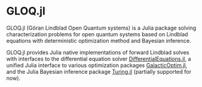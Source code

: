 # GLOQ.jl

GLOQ.jl (Göran Lindblad Open Quantum systems) is a Julia package solving characterization problems for open quantum systems based on Lindblad equations with
deterministic optimization method and Bayesian inference.

GLOQ.jl provides Julia native implementations of forward Lindblad solves with interfaces to the differential equation solver [DifferentialEquations.jl](https://diffeq.sciml.ai/stable/), a unified Julia interface to various optimization packages [GalacticOptim.jl](https://galacticoptim.sciml.ai/stable/), and the Julia Bayesian inference package [Turing.jl](https://turing.ml/stable/) (partially supported for now). 

